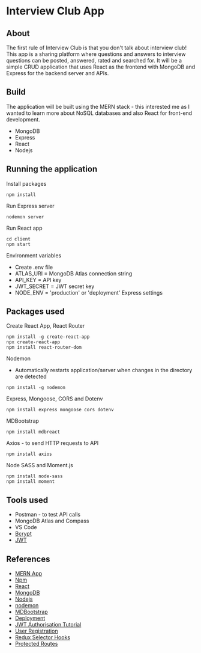 # Interview Club App

## About

The first rule of Interview Club is that you don't talk about interview club! This app is a sharing platform where questions and answers to interview questions can be posted, answered, rated and searched for. It will be a simple CRUD application that uses React as the frontend with MongoDB and Express for the backend server and APIs.

## Build

The application will be built using the MERN stack - this interested me as I wanted to learn more about NoSQL databases and also React for front-end development.

* MongoDB
* Express
* React
* Nodejs

## Running the application

Install packages
```
npm install
```

Run Express server
```
nodemon server
```

Run React app
```
cd client
npm start
```

Environment variables
* Create .env file
* ATLAS_URI = MongoDB Atlas connection string
* API_KEY = API key
* JWT_SECRET = JWT secret key
* NODE_ENV = 'production' or 'deployment' Express settings

## Packages used

Create React App, React Router
```
npm install -g create-react-app
npx create-react-app
npm install react-router-dom
```

Nodemon
* Automatically restarts application/server when changes in the directory are detected
```
npm install -g nodemon
```

Express, Mongoose, CORS and Dotenv
```
npm install express mongoose cors dotenv
```

MDBootstrap
```
npm install mdbreact
```

Axios - to send HTTP requests to API
```
npm install axios
```

Node SASS and Moment.js
```
npm install node-sass
npm install moment
```

## Tools used

* Postman - to test API calls
* MongoDB Atlas and Compass
* VS Code
* [Bcrypt](https://www.npmjs.com/package/bcryptjs)
* [JWT](https://jwt.io/)

## References

* [MERN App](https://www.youtube.com/watch?v=7CqJlxBYj-M)
* [Npm](https://www.npmjs.com/get-npm)
* [React](https://reactjs.org/tutorial/tutorial.html)
* [MongoDB](https://www.mongodb.com/)
* [Nodejs](https://github.com/nodejs/node-gyp#on-windows)
* [nodemon](https://www.npmjs.com/package/nodemon)
* [MDBootstrap](https://mdbootstrap.com/docs/react/getting-started/quick-start/)
* [Deployment](https://coursework.vschool.io/deploying-mern-with-heroku/)
* [JWT Authorisation Tutorial](https://www.youtube.com/watch?v=USaB1adUHM0)
* [User Registration](https://jasonwatmore.com/post/2017/09/16/react-redux-user-registration-and-login-tutorial-example)
* [Redux Selector Hooks](https://react-redux.js.org/next/api/hooks#useselector)
* [Protected Routes](https://www.youtube.com/watch?v=xY_27UI2W5U)